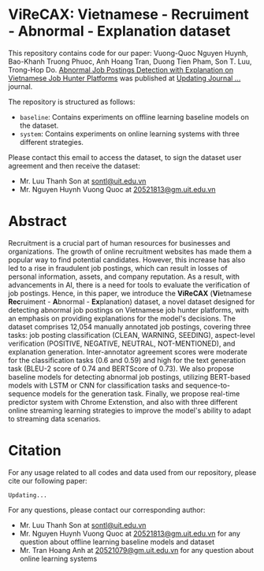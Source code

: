 # ViReCAX: Vietnamese - Recruiment - Abnormal - Explanation dataset

This repository contains code for our paper: Vuong-Quoc Nguyen Huynh, Bao-Khanh Truong Phuoc, Anh Hoang Tran, Duong Tien Pham, Son T. Luu, Trong-Hop Do. [Abnormal Job Postings Detection with Explanation on Vietnamese Job Hunter Platforms](https://arxiv.org/) was published at [Updating Journal ...](https://arxiv.org/) journal.

The repository is structured as follows:
  - `baseline`: Contains experiments on offline learning baseline models on the dataset.
  - `system`: Contains experiments on online learning systems with three different strategies.

Please contact this email to access the dataset, to sign the dataset user agreement and then receive the dataset:
  - Mr. Luu Thanh Son at sontl@uit.edu.vn
  - Mr. Nguyen Huynh Vuong Quoc at 20521813@gm.uit.edu.vn

# Abstract
Recruitment is a crucial part of human resources for businesses and organizations. The growth of online recruitment websites has made them a popular way to find potential candidates. However, this increase has also led to a rise in fraudulent job postings, which can result in losses of personal information, assets, and company reputation. As a result, with advancements in AI, there is a need for tools to evaluate the verification of job postings. Hence, in this paper, we introduce the **ViReCAX** (**Vi**etnamese **Rec**ruiment - **A**bnormal - **Ex**planation) dataset, a novel dataset designed for detecting abnormal job postings on Vietnamese job hunter platforms, with an emphasis on providing explanations for the model's decisions. The dataset comprises 12,054 manually annotated job postings, covering three tasks: job posting classification (CLEAN, WARNING, SEEDING), aspect-level verification (POSITIVE, NEGATIVE, NEUTRAL, NOT-MENTIONED), and explanation generation. Inter-annotator agreement scores were moderate for the classification tasks (0.6 and 0.59) and high for the text generation task (BLEU-2 score of 0.74 and BERTScore of 0.73). We also propose baseline models for detecting abnormal job postings, utilizing BERT-based models with LSTM or CNN for classification tasks and sequence-to-sequence models for the generation task. Finally, we propose real-time predictor system with Chrome Extenstion, and also with three different online streaming learning strategies to improve the model's ability to adapt to streaming data scenarios.

# Citation
For any usage related to all codes and data used from our repository, please cite our following paper:
```
Updating...
```

For any questions, please contact our corresponding author:
  - Mr. Luu Thanh Son at sontl@uit.edu.vn
  - Mr. Nguyen Huynh Vuong Quoc at 20521813@gm.uit.edu.vn for any question about offline learning baseline models and dataset
  - Mr. Tran Hoang Anh at 20521079@gm.uit.edu.vn for any question about online learning systems
